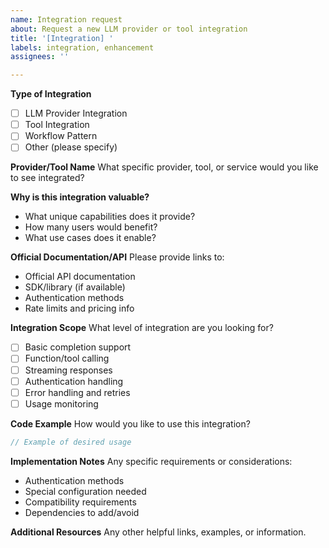```yaml
---
name: Integration request
about: Request a new LLM provider or tool integration
title: '[Integration] '
labels: integration, enhancement
assignees: ''

---
```


**Type of Integration**
- [ ] LLM Provider Integration
- [ ] Tool Integration
- [ ] Workflow Pattern
- [ ] Other (please specify)

**Provider/Tool Name**
What specific provider, tool, or service would you like to see integrated?

**Why is this integration valuable?**
- What unique capabilities does it provide?
- How many users would benefit?
- What use cases does it enable?

**Official Documentation/API**
Please provide links to:
- Official API documentation
- SDK/library (if available)
- Authentication methods
- Rate limits and pricing info

**Integration Scope**
What level of integration are you looking for?
- [ ] Basic completion support
- [ ] Function/tool calling
- [ ] Streaming responses
- [ ] Authentication handling
- [ ] Error handling and retries
- [ ] Usage monitoring

**Code Example**
How would you like to use this integration?

```go
// Example of desired usage
```

**Implementation Notes**
Any specific requirements or considerations:
- Authentication methods
- Special configuration needed
- Compatibility requirements
- Dependencies to add/avoid

**Additional Resources**
Any other helpful links, examples, or information.
